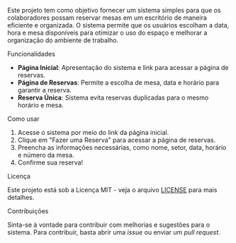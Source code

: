 Este projeto tem como objetivo fornecer um sistema simples para que os colaboradores possam reservar mesas em um escritório de maneira eficiente e organizada. O sistema permite que os usuários escolham a data, hora e mesa disponíveis para otimizar o uso do espaço e melhorar a organização do ambiente de trabalho.

Funcionalidades

- **Página Inicial**: Apresentação do sistema e link para acessar a página de reservas.
- **Página de Reservas**: Permite a escolha de mesa, data e horário para garantir a reserva.
- **Reserva Única**: Sistema evita reservas duplicadas para o mesmo horário e mesa.

Como usar

1. Acesse o sistema por meio do link da página inicial.
2. Clique em "Fazer uma Reserva" para acessar a página de reservas.
3. Preencha as informações necessárias, como nome, setor, data, horário e número da mesa.
4. Confirme sua reserva!

Licença

Este projeto está sob a Licença MIT - veja o arquivo [LICENSE](LICENSE) para mais detalhes.

Contribuições

Sinta-se à vontade para contribuir com melhorias e sugestões para o sistema. Para contribuir, basta abrir uma *issue* ou enviar um *pull request*.

